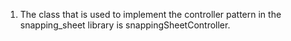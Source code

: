 1) The class that is used to implement the controller pattern in the snapping_sheet library is snappingSheetController.